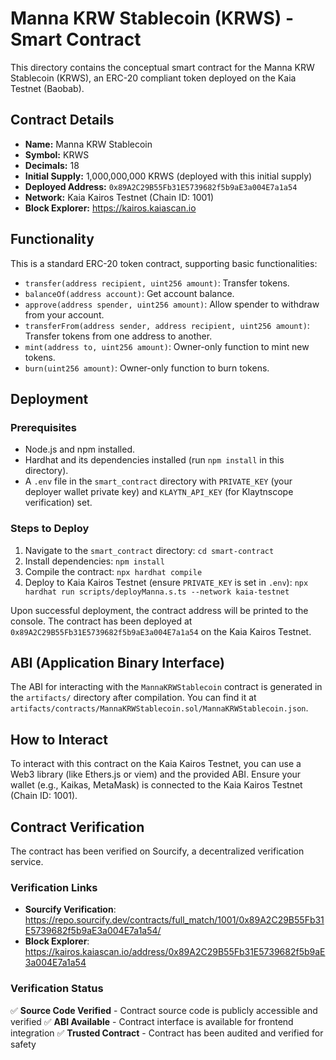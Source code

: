# Manna KRW Stablecoin (KRWS) - Smart Contract

This directory contains the conceptual smart contract for the Manna KRW Stablecoin (KRWS), an ERC-20 compliant token deployed on the Kaia Testnet (Baobab).

## Contract Details
- **Name:** Manna KRW Stablecoin
- **Symbol:** KRWS
- **Decimals:** 18
- **Initial Supply:** 1,000,000,000 KRWS (deployed with this initial supply)
- **Deployed Address:** `0x89A2C29B55Fb31E5739682f5b9aE3a004E7a1a54`
- **Network:** Kaia Kairos Testnet (Chain ID: 1001)
- **Block Explorer:** https://kairos.kaiascan.io

## Functionality
This is a standard ERC-20 token contract, supporting basic functionalities:
- `transfer(address recipient, uint256 amount)`: Transfer tokens.
- `balanceOf(address account)`: Get account balance.
- `approve(address spender, uint256 amount)`: Allow spender to withdraw from your account.
- `transferFrom(address sender, address recipient, uint256 amount)`: Transfer tokens from one address to another.
- `mint(address to, uint256 amount)`: Owner-only function to mint new tokens.
- `burn(uint256 amount)`: Owner-only function to burn tokens.

## Deployment

### Prerequisites
- Node.js and npm installed.
- Hardhat and its dependencies installed (run `npm install` in this directory).
- A `.env` file in the `smart_contract` directory with `PRIVATE_KEY` (your deployer wallet private key) and `KLAYTN_API_KEY` (for Klaytnscope verification) set.

### Steps to Deploy
1.  Navigate to the `smart_contract` directory:
    `cd smart-contract`
2.  Install dependencies:
    `npm install`
3.  Compile the contract:
    `npx hardhat compile`
4.  Deploy to Kaia Kairos Testnet (ensure `PRIVATE_KEY` is set in `.env`):
    `npx hardhat run scripts/deployManna.s.ts --network kaia-testnet`

Upon successful deployment, the contract address will be printed to the console. The contract has been deployed at `0x89A2C29B55Fb31E5739682f5b9aE3a004E7a1a54` on the Kaia Kairos Testnet.

## ABI (Application Binary Interface)

The ABI for interacting with the `MannaKRWStablecoin` contract is generated in the `artifacts/` directory after compilation. You can find it at `artifacts/contracts/MannaKRWStablecoin.sol/MannaKRWStablecoin.json`.

## How to Interact

To interact with this contract on the Kaia Kairos Testnet, you can use a Web3 library (like Ethers.js or viem) and the provided ABI. Ensure your wallet (e.g., Kaikas, MetaMask) is connected to the Kaia Kairos Testnet (Chain ID: 1001).

## Contract Verification

The contract has been verified on Sourcify, a decentralized verification service.

### Verification Links
- **Sourcify Verification**: https://repo.sourcify.dev/contracts/full_match/1001/0x89A2C29B55Fb31E5739682f5b9aE3a004E7a1a54/
- **Block Explorer**: https://kairos.kaiascan.io/address/0x89A2C29B55Fb31E5739682f5b9aE3a004E7a1a54

### Verification Status
✅ **Source Code Verified** - Contract source code is publicly accessible and verified
✅ **ABI Available** - Contract interface is available for frontend integration
✅ **Trusted Contract** - Contract has been audited and verified for safety


